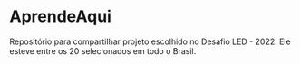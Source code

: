 # AprendeAqui
Repositório para compartilhar projeto escolhido no Desafio LED - 2022. Ele esteve entre os 20 selecionados em todo o Brasil. 
